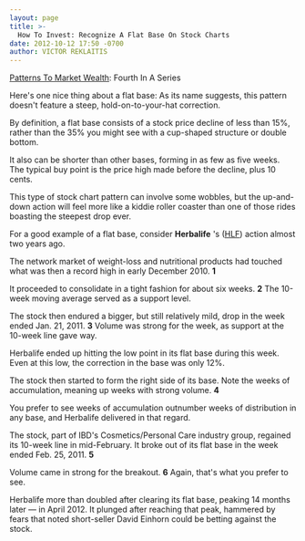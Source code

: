 ```yaml
---
layout: page
title: >-
  How To Invest: Recognize A Flat Base On Stock Charts
date: 2012-10-12 17:50 -0700
author: VICTOR REKLAITIS
---
```





[Patterns To Market Wealth](http://news.investors.com/special-report/627625-patterns-to-market-wealth.aspx): Fourth In A Series


Here's one nice thing about a flat base: As its name suggests, this pattern doesn't feature a steep, hold-on-to-your-hat correction.


By definition, a flat base consists of a stock price decline of less than 15%, rather than the 35% you might see with a cup-shaped structure or double bottom.


It also can be shorter than other bases, forming in as few as five weeks. The typical buy point is the price high made before the decline, plus 10 cents.


This type of stock chart pattern can involve some wobbles, but the up-and-down action will feel more like a kiddie roller coaster than one of those rides boasting the steepest drop ever.


For a good example of a flat base, consider **Herbalife** 's ([HLF](https://research.investors.com/quote.aspx?symbol=HLF)) action almost two years ago.


The network market of weight-loss and nutritional products had touched what was then a record high in early December 2010. **1**


It proceeded to consolidate in a tight fashion for about six weeks.  **2** The 10-week moving average served as a support level.


The stock then endured a bigger, but still relatively mild, drop in the week ended Jan. 21, 2011. **3** Volume was strong for the week, as support at the 10-week line gave way.


Herbalife ended up hitting the low point in its flat base during this week. Even at this low, the correction in the base was only 12%.


The stock then started to form the right side of its base. Note the weeks of accumulation, meaning up weeks with strong volume. **4**


You prefer to see weeks of accumulation outnumber weeks of distribution in any base, and Herbalife delivered in that regard.


The stock, part of IBD's Cosmetics/Personal Care industry group, regained its 10-week line in mid-February. It broke out of its flat base in the week ended Feb. 25, 2011. **5**


Volume came in strong for the breakout.  **6** Again, that's what you prefer to see.


Herbalife more than doubled after clearing its flat base, peaking 14 months later — in April 2012. It plunged after reaching that peak, hammered by fears that noted short-seller David Einhorn could be betting against the stock.




